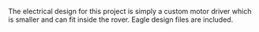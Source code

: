 The electrical design for this project is simply a custom motor driver
which is smaller and can fit inside the rover. Eagle design files are
included.

